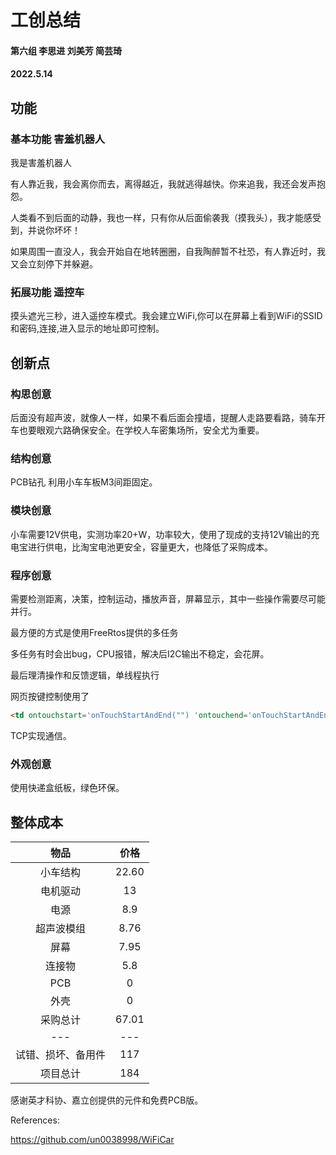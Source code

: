 # 工创总结

#### 第六组 李思进 刘美芳 简芸琦

#### 2022.5.14

## 功能

### 基本功能 害羞机器人

我是害羞机器人

有人靠近我，我会离你而去，离得越近，我就逃得越快。你来追我，我还会发声抱怨。

人类看不到后面的动静，我也一样，只有你从后面偷袭我（摸我头），我才能感受到，并说你坏坏！

如果周围一直没人，我会开始自在地转圈圈，自我陶醉暂不社恐，有人靠近时，我又会立刻停下并躲避。

### 拓展功能 遥控车

摸头遮光三秒，进入遥控车模式。我会建立WiFi,你可以在屏幕上看到WiFi的SSID和密码,连接,进入显示的地址即可控制。

## 创新点

### 构思创意

后面没有超声波，就像人一样，如果不看后面会撞墙，提醒人走路要看路，骑车开车也要眼观六路确保安全。在学校人车密集场所，安全尤为重要。

### 结构创意
PCB钻孔 利用小车车板M3间距固定。

### 模块创意

小车需要12V供电，实测功率20+W，功率较大，使用了现成的支持12V输出的充电宝进行供电，比淘宝电池更安全，容量更大，也降低了采购成本。

### 程序创意

需要检测距离，决策，控制运动，播放声音，屏幕显示，其中一些操作需要尽可能并行。

最方便的方式是使用FreeRtos提供的多任务

多任务有时会出bug，CPU报错，解决后I2C输出不稳定，会花屏。

最后理清操作和反馈逻辑，单线程执行

网页按键控制使用了
```html
<td ontouchstart='onTouchStartAndEnd("") 'ontouchend='onTouchStartAndEnd("")'></td>
```
TCP实现通信。

### 外观创意
使用快递盒纸板，绿色环保。


## 整体成本

|物品|价格|
| :-:  | :-: |
|小车结构|22.60|
|电机驱动|13|
|电源|8.9|
|超声波模组|8.76|
|屏幕|7.95|
|连接物| 5.8 |
|PCB |  0 |
|外壳| 0 |
|采购总计|67.01|
|---|---|
|试错、损坏、备用件|117|
|项目总计|184|

感谢英才科协、嘉立创提供的元件和免费PCB版。



References:

https://github.com/un0038998/WiFiCar
